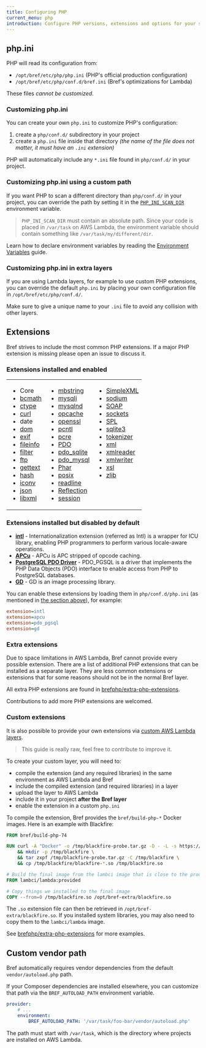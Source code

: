 ```yaml
---
title: Configuring PHP
current_menu: php
introduction: Configure PHP versions, extensions and options for your serverless application using Bref.
---
```


## php.ini

PHP will read its configuration from:

- `/opt/bref/etc/php/php.ini` (PHP's official production configuration)
- `/opt/bref/etc/php/conf.d/bref.ini` (Bref's optimizations for Lambda)

These files *cannot be customized*.

### Customizing php.ini

You can create your own `php.ini` to customize PHP's configuration:

1. create a `php/conf.d/` subdirectory in your project
1. create a `php.ini` file inside that directory _(the name of the file does not matter, it must have an `.ini` extension)_

PHP will automatically include any `*.ini` file found in `php/conf.d/` in your project.

### Customizing php.ini using a custom path

If you want PHP to scan a different directory than `php/conf.d/` in your project, you can override the path by setting it in the [`PHP_INI_SCAN_DIR`](http://php.net/manual/fr/configuration.file.php#configuration.file.scan) environment variable.

> `PHP_INI_SCAN_DIR` must contain an absolute path. Since your code is placed in `/var/task` on AWS Lambda, the environment variable should contain something like `/var/task/my/different/dir`.

Learn how to declare environment variables by reading the [Environment Variables](variables.md) guide.

### Customizing php.ini in extra layers

If you are using Lambda layers, for example to use custom PHP extensions, you can override the default `php.ini` by placing your own configuration file in `/opt/bref/etc/php/conf.d/`.

Make sure to give a unique name to your `.ini` file to avoid any collision with other layers.

## Extensions

Bref strives to include the most common PHP extensions. If a major PHP extension is missing please open an issue to discuss it.

### Extensions installed and enabled

<table>
  <tbody>
    <tr>
      <td  align="left" valign="top">
        <ul>
        <li>Core</li>
        <li><a href="http://php.net/manual/en/book.bc.php">bcmath</a></li>
        <li><a href="http://php.net/manual/en/intro.ctype.php">ctype</a></li>
        <li><a href="http://php.net/manual/en/book.curl.php">curl</a></li>
        <li>date</li>
        <li><a href="http://php.net/manual/en/book.dom.php">dom</a></li>
        <li><a href="http://php.net/manual/en/book.exif.php">exif</a></li>
        <li><a href="http://php.net/manual/en/book.fileinfo.php">fileinfo</a></li>
        <li><a href="http://php.net/manual/en/book.filter.php">filter</a></li>
        <li><a href="http://php.net/manual/en/book.ftp.php">ftp</a></li>
        <li><a href="http://php.net/manual/en/book.gettext.php">gettext</a></li>
        <li><a href="http://php.net/manual/en/book.hash.php">hash</a></li>
        <li><a href="http://php.net/manual/en/book.iconv.php">iconv</a></li>
        <li><a href="http://php.net/manual/en/book.json.php">json</a></li>
        <li><a href="http://php.net/manual/en/book.libxml.php">libxml</a></li>
        </ul>
      </td>
      <td  align="left" valign="top">
        <ul>
        <li><a href="http://php.net/manual/en/book.mbstring.php">mbstring</a></li>
        <li><a href="http://php.net/manual/en/book.mysqli.php">mysqli</a></li>
        <li><a href="http://php.net/manual/en/book.mysqlnd.php">mysqlnd</a></li>
        <li><a href="http://php.net/manual/en/book.opcache.php">opcache</a></li>
        <li><a href="http://php.net/manual/en/book.openssl.php">openssl</a></li>
        <li><a href="http://php.net/manual/en/book.pcntl.php">pcntl</a></li>
        <li><a href="http://php.net/manual/en/book.pcre.php">pcre</a></li>
        <li><a href="http://php.net/manual/en/book.pdo.php">PDO</a></li>
        <li><a href="http://php.net/manual/en/book.pdo-sqlite.php">pdo_sqlite</a></li>
        <li><a href="http://php.net/manual/en/ref.pdo-mysql.php">pdo_mysql</a></li>
        <li><a href="http://php.net/manual/en/book.phar.php">Phar</a></li>
        <li><a href="http://php.net/manual/en/book.posix.php">posix</a></li>
        <li><a href="http://php.net/manual/en/book.readline.php">readline</a></li>
        <li><a href="http://php.net/manual/en/book.reflection.php">Reflection</a></li>
        <li><a href="http://php.net/manual/en/book.session.php">session</a></li>
        </ul>
      </td>
      <td align="left" valign="top">
        <ul>
        <li><a href="https://php.net/manual/en/book.simplexml.php">SimpleXML</a></li>
        <li><a href="http://php.net/manual/en/book.sodium.php">sodium</a></li>
        <li><a href="http://php.net/manual/en/book.soap.php">SOAP</a></li>
        <li><a href="http://php.net/manual/en/book.sockets.php">sockets</a></li>
        <li><a href="http://php.net/manual/en/book.spl.php">SPL</a></li>
        <li><a href="http://php.net/manual/en/book.sqlite3.php">sqlite3</a></li>
        <li><a href="http://php.net/manual/en/book.tokenizer.php">tokenizer</a></li>
        <li><a href="http://php.net/manual/en/book.xml.php">xml</a></li>
        <li><a href="http://php.net/manual/en/book.xmlreader.php">xmlreader</a></li>
        <li><a href="http://php.net/manual/en/book.xmlwriter.php">xmlwriter</a></li>
        <li><a href="http://php.net/manual/en/book.xsl.php">xsl</a></li>
        <li><a href="http://php.net/manual/en/book.zlib.php">zlib</a></li>
        </ul>
      </td>
    </tr>
  </tbody>
</table>

### Extensions installed but disabled by default

- **[intl](http://php.net/manual/en/intro.intl.php)** - Internationalization extension (referred as Intl) is a wrapper for ICU library, enabling PHP programmers to perform various locale-aware operations.
- **[APCu](http://php.net/manual/en/intro.apcu.php)** - APCu is APC stripped of opcode caching.
- **[PostgreSQL PDO Driver](http://php.net/manual/en/ref.pdo-pgsql.php)** -  PDO_PGSQL is a driver that implements the PHP Data Objects (PDO) interface to enable access from PHP to PostgreSQL databases.
- **[GD](http://php.net/manual/en/book.image.php)** - GD is an image processing library.

You can enable these extensions by loading them in `php/conf.d/php.ini` (as mentioned in [the section above](#phpini)), for example:

```ini
extension=intl
extension=apcu
extension=pdo_pgsql
extension=gd
```

### Extra extensions

Due to space limitations in AWS Lambda, Bref cannot provide every possible extension.
There are a list of additional PHP extensions that can be installed as a separate
layer. They are less common extensions or extensions that for some reasons should
not be in the normal Bref layer.

All extra PHP extensions are found in [brefphp/extra-php-extensions](https://github.com/brefphp/extra-php-extensions).

Contributions to add more PHP extensions are welcomed.

### Custom extensions

It is also possible to provide your own extensions via [custom AWS Lambda layers](https://docs.aws.amazon.com/lambda/latest/dg/configuration-layers.html).

> This guide is really raw, feel free to contribute to improve it.

To create your custom layer, you will need to:

- compile the extension (and any required libraries) in the same environment as AWS Lambda and Bref
- include the compiled extension (and required libraries) in a layer
- upload the layer to AWS Lambda
- include it in your project **after the Bref layer**
- enable the extension in a custom `php.ini`

To compile the extension, Bref provides the `bref/build-php-*` Docker images. Here is an example with Blackfire:

```dockerfile
FROM bref/build-php-74

RUN curl -A "Docker" -o /tmp/blackfire-probe.tar.gz -D - -L -s https://blackfire.io/api/v1/releases/probe/php/linux/amd64/7.3 \
    && mkdir -p /tmp/blackfire \
    && tar zxpf /tmp/blackfire-probe.tar.gz -C /tmp/blackfire \
    && cp /tmp/blackfire/blackfire-*.so /tmp/blackfire.so

# Build the final image from the lambci image that is close to the production environment
FROM lambci/lambda:provided

# Copy things we installed to the final image
COPY --from=0 /tmp/blackfire.so /opt/bref-extra/blackfire.so
```

The `.so` extension file can then be retrieved in `/opt/bref-extra/blackfire.so`.
If you installed system libraries, you may also need to copy them to the `lambci/lambda`
image.

See [brefphp/extra-php-extensions](https://github.com/brefphp/extra-php-extensions)
for more examples.

## Custom vendor path

Bref automatically requires vendor dependencies from the default `vendor/autoload.php` path.

If your Composer dependencies are installed elsewhere, you can customize that path via the `BREF_AUTOLOAD_PATH` environment variable.

```yaml
provider:
    # ...
    environment:
        BREF_AUTOLOAD_PATH: '/var/task/foo-bar/vendor/autoload.php'
```

The path must start with `/var/task`, which is the directory where projects are installed on AWS Lambda.
